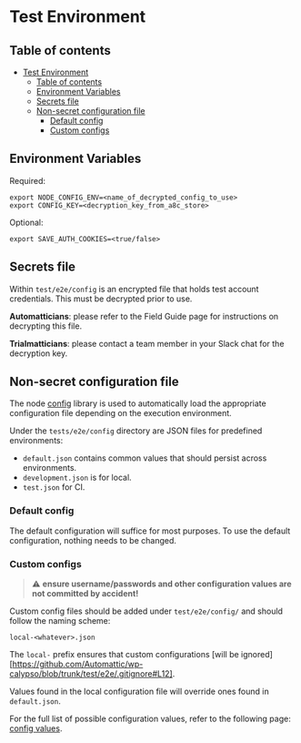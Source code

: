 # Test Environment

## Table of contents

<!-- TOC -->

- [Test Environment](#test-environment)
    - [Table of contents](#table-of-contents)
    - [Environment Variables](#environment-variables)
    - [Secrets file](#secrets-file)
    - [Non-secret configuration file](#non-secret-configuration-file)
        - [Default config](#default-config)
        - [Custom configs](#custom-configs)

<!-- /TOC -->

## Environment Variables

Required:

```
export NODE_CONFIG_ENV=<name_of_decrypted_config_to_use>
export CONFIG_KEY=<decryption_key_from_a8c_store>
```

Optional:
```
export SAVE_AUTH_COOKIES=<true/false>
```

## Secrets file

Within `test/e2e/config` is an encrypted file that holds test account credentials. This must be decrypted prior to use. 

**Automatticians**: please refer to the Field Guide page for instructions on decrypting this file.

**Trialmatticians**: please contact a team member in your Slack chat for the decryption key.

## Non-secret configuration file

The node [config](https://www.npmjs.com/package/config) library is used to automatically load the appropriate configuration file depending on the execution environment.

Under the `tests/e2e/config` directory are JSON files for predefined environments:

- `default.json` contains common values that should persist across environments.
- `development.json` is for local.
- `test.json` for CI.

### Default config

The default configuration will suffice for most purposes. To use the default configuration, nothing needs to be changed.

### Custom configs

> :warning: **ensure username/passwords and other configuration values are not committed by accident!**

Custom config files should be added under `test/e2e/config/` and should follow the naming scheme:

```
local-<whatever>.json
```

The `local-` prefix ensures that custom configurations [will be ignored][https://github.com/Automattic/wp-calypso/blob/trunk/test/e2e/.gitignore#L12].

Values found in the local configuration file will override ones found in `default.json`.

For the full list of possible configuration values, refer to the following page: [config values](config_values.md).
